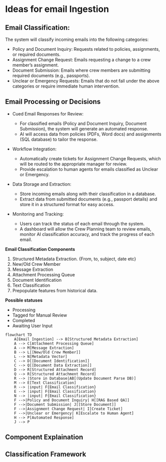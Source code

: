 # Ideas for email Ingestion

## Email Classification:
The system will classify incoming emails into the following categories:
 - Policy and Document Inquiry: Requests related to policies, assignments, or required documents.
 - Assignment Change Request: Emails requesting a change to a crew member’s assignment.
 - Document Submission: Emails where crew members are submitting required documents (e.g., passports).
 - Unclear or Emergency Requests: Emails that do not fall under the above categories or require immediate human intervention.

## Email Processing or Decisions
 - Cued Email Responses for Review:
   - For classified emails (Policy and Document Inquiry, Document Submission), the system will generate an automated response.
   - AI will access data from policies (PDFs, Word docs) and assignments (SQL database) to tailor the response.

 - Workflow Integration:
   - Automatically create tickets for Assignment Change Requests, which will be routed to the appropriate manager for review.
   - Provide escalation to human agents for emails classified as Unclear or Emergency.
 - Data Storage and Extraction:
   - Store incoming emails along with their classification in a database.
   - Extract data from submitted documents (e.g., passport details) and store it in a structured format for easy access.
 - Monitoring and Tracking:
   - Users can track the status of each email through the system.
   - A dashboard will allow the Crew Planning team to review emails, monitor AI classification accuracy, and track the progress of each email.


**Email Classification Components**
 1. Structured Metadata Extraction. {From, to, subject, date etc}
 2. New/Old Crew Member
 3. Message Extraction
 4. Attachment Processing Queue
 5. Document Identification 
 6. Text Classification
 7. Prepopulate features from historical data.



**Possible statuses**
 - Processing
 - Tagged for Manual Review
 - Completed
 - Awaiting User Input

```mermaid
flowchart TD
    A[Email Ingestion] --> B[Structured Metadata Extraction]
    A --> C[Attachment Processing Queue]
    A --> M[Message Extraction]
    B --> L[[New/Old Crew Member]]
    L --> N[Metadata Vector]
    C --> D[[Document Identification]]
    C --> Q[[Document Data Extraction]]
    D --> R[Structured Attachment Record]
    Q --> R[Structured Attachment Record]
    R --> |Store in Database|AB[(Update Document Parse DB)]
    M --> E[Text Classification]
    R --> |input| F{Email Classification}
    E --> |input| F{Email Classification}
    N --> |input| F{Email Classification}
    F -->|Policy and Document Inquiry| H[[RAG Based QA]]
    F -->|Document Submission| J[[Store Document]]
    F -->|Assignment Change Request| I[Create Ticket]
    F -->|Unclear or Emergency| K[Escalate to Human Agent]
    H --> P[Automated Response]
    J --> P

```

## Component Explaination

## Classification Framework

